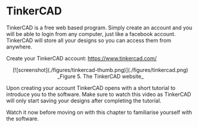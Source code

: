 TinkerCAD
====

TinkerCAD is a free web based program.
Simply create an account and you will be able to login from any computer, just like a facebook account.
TinkerCAD will store all your designs so you can access them from anywhere.

Create your TinkerCAD account: https://www.tinkercad.com/

<center>
[![screenshot](./figures/tinkercad-thumb.png)](./figures/tinkercad.png)
_Figure 5. The TinkerCAD website_
</center>

Upon creating your account TinkerCAD opens with a short tutorial to introduce you to the software.
Make sure to watch this video as TinkerCAD will only start saving your designs after completing the tutorial.

Watch it now before moving on with this chapter to familiarise yourself with the software.
